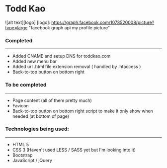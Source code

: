 # Todd Kao
![alt text][logo]
[logo]: https://graph.facebook.com/1078520008/picture?type=large "facebook graph api my profile picture"

### Completed
-------
* Added CNAME and setup DNS for toddkao.com
* Added new menu bar 
* Added url .html file extension removal ( handled by .htaccess ) 
* Back-to-top button on bottom right 

### To be completed
-------
* Page content (all of them pretty much)
* Favicon
* Back-to-top button on bottom right script to make it only show when needed (at bottom of page)

### Technologies being used:
-------
* HTML 5
* CSS 3 (Haven't used LESS / SASS yet but I'm looking into it)
* Bootstrap
* JavaScript / jQuery
